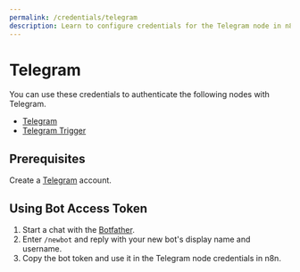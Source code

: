 ```yaml
---
permalink: /credentials/telegram
description: Learn to configure credentials for the Telegram node in n8n
---
```


# Telegram

You can use these credentials to authenticate the following nodes with Telegram.
- [Telegram](../../nodes-library/nodes/Telegram/README.md)
- [Telegram Trigger](../../nodes-library/trigger-nodes/TelegramTrigger/README.md)

## Prerequisites

Create a [Telegram](https://telegram.org/) account.

## Using Bot Access Token

1. Start a chat with the [Botfather](https://telegram.me/BotFather).
2. Enter `/newbot` and reply with your new bot's display name and username.
3. Copy the bot token and use it in the Telegram node credentials in n8n.
